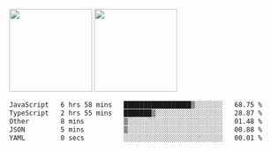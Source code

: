 <img src="https://github-readme-stats.vercel.app/api?username=Dream4ever&count_private=true&show_icons=true&theme=tokyonight" height="150" /> <img src="https://github-readme-stats.vercel.app/api/top-langs/?username=Dream4ever&count_private=true&show_icons=true&theme=tokyonight&langs_count=5&layout=compact" height="150" />

<!--START_SECTION:waka-->

```txt
JavaScript   6 hrs 58 mins   █████████████████▒░░░░░░░   68.75 %
TypeScript   2 hrs 55 mins   ███████▒░░░░░░░░░░░░░░░░░   28.87 %
Other        8 mins          ▒░░░░░░░░░░░░░░░░░░░░░░░░   01.48 %
JSON         5 mins          ▒░░░░░░░░░░░░░░░░░░░░░░░░   00.88 %
YAML         0 secs          ░░░░░░░░░░░░░░░░░░░░░░░░░   00.01 %
```

<!--END_SECTION:waka-->
